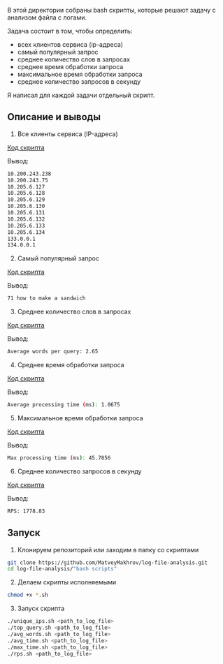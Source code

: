 В этой директории собраны bash скрипты, которые решают задачу с анализом файла с логами.

Задача состоит в том, чтобы определить:
* всех клиентов сервиса (ip-адреса)
* самый популярный запрос
* среднее количество слов в запросах
* среднее время обработки запроса
* максимальное время обработки запроса
* среднее количество запросов в секунду

Я написал для каждой задачи отдельный скрипт.

## Описание и выводы

1)  Все клиенты сервиса (IP-адреса)

[Код скрипта](https://github.com/MatveyMakhrov/log-file-analysis/blob/main/bash%20scripts/unique_ips.sh)

Вывод:
```bash
10.200.243.238
10.200.243.75
10.205.6.127
10.205.6.128
10.205.6.129
10.205.6.130
10.205.6.131
10.205.6.132
10.205.6.133
10.205.6.134
133.0.0.1
134.0.0.1
```

2) Самый популярный запрос

[Код скрипта](https://github.com/MatveyMakhrov/log-file-analysis/blob/main/bash%20scripts/top_query.sh)

Вывод:
```bash
71 how to make a sandwich
```

3) Среднее количество слов в запросах

[Код скрипта](https://github.com/MatveyMakhrov/log-file-analysis/blob/main/bash%20scripts/avg_words.sh)

Вывод:
```bash
Average words per query: 2.65
```

4) Среднее время обработки запроса

[Код скрипта](https://github.com/MatveyMakhrov/log-file-analysis/blob/main/bash%20scripts/avg_time.sh)

Вывод:
```bash
Average processing time (ms): 1.0675
```

5) Максимальное время обработки запроса

[Код скрипта](https://github.com/MatveyMakhrov/log-file-analysis/blob/main/bash%20scripts/max_time.sh)

Вывод:
```bash
Max processing time (ms): 45.7856
```

6) Среднее количество запросов в секунду

[Код скрипта](https://github.com/MatveyMakhrov/log-file-analysis/blob/main/bash%20scripts/rps.sh)

Вывод:
```bash
RPS: 1778.83
```

## Запуск

1. Клонируем репозиторий или заходим в папку со скриптами

```bash
git clone https://github.com/MatveyMakhrov/log-file-analysis.git
cd log-file-analysis/"bash scripts"
```

2. Делаем скрипты исполняемыми

```bash
chmod +x *.sh
```

3. Запуск скрипта

```bash
./unique_ips.sh <path_to_log_file>
./top_query.sh <path_to_log_file>
./avg_words.sh <path_to_log_file>
./avg_time.sh <path_to_log_file>
./max_time.sh <path_to_log_file>
./rps.sh <path_to_log_file>
```
